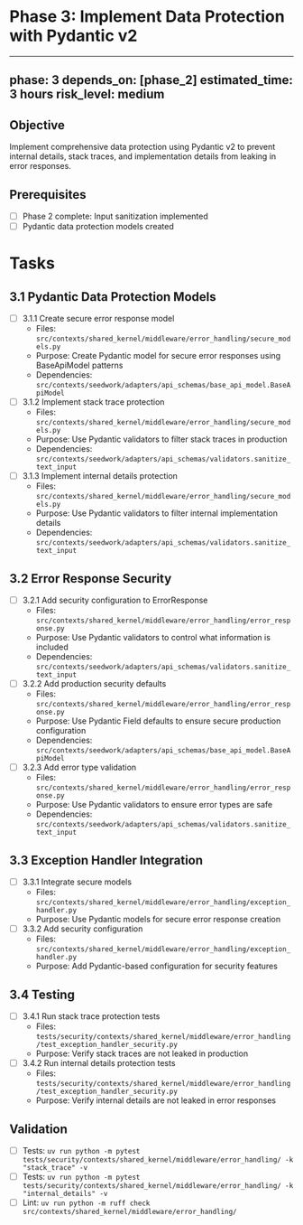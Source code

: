 # Phase 3: Implement Data Protection with Pydantic v2

---
phase: 3
depends_on: [phase_2]
estimated_time: 3 hours
risk_level: medium
---

## Objective
Implement comprehensive data protection using Pydantic v2 to prevent internal details, stack traces, and implementation details from leaking in error responses.

## Prerequisites
- [ ] Phase 2 complete: Input sanitization implemented
- [ ] Pydantic data protection models created

# Tasks

## 3.1 Pydantic Data Protection Models
- [ ] 3.1.1 Create secure error response model
  - Files: `src/contexts/shared_kernel/middleware/error_handling/secure_models.py`
  - Purpose: Create Pydantic model for secure error responses using BaseApiModel patterns
  - Dependencies: `src/contexts/seedwork/adapters/api_schemas/base_api_model.BaseApiModel`
- [ ] 3.1.2 Implement stack trace protection
  - Files: `src/contexts/shared_kernel/middleware/error_handling/secure_models.py`
  - Purpose: Use Pydantic validators to filter stack traces in production
  - Dependencies: `src/contexts/seedwork/adapters/api_schemas/validators.sanitize_text_input`
- [ ] 3.1.3 Implement internal details protection
  - Files: `src/contexts/shared_kernel/middleware/error_handling/secure_models.py`
  - Purpose: Use Pydantic validators to filter internal implementation details
  - Dependencies: `src/contexts/seedwork/adapters/api_schemas/validators.sanitize_text_input`

## 3.2 Error Response Security
- [ ] 3.2.1 Add security configuration to ErrorResponse
  - Files: `src/contexts/shared_kernel/middleware/error_handling/error_response.py`
  - Purpose: Use Pydantic validators to control what information is included
  - Dependencies: `src/contexts/seedwork/adapters/api_schemas/validators.sanitize_text_input`
- [ ] 3.2.2 Add production security defaults
  - Files: `src/contexts/shared_kernel/middleware/error_handling/error_response.py`
  - Purpose: Use Pydantic Field defaults to ensure secure production configuration
  - Dependencies: `src/contexts/seedwork/adapters/api_schemas/base_api_model.BaseApiModel`
- [ ] 3.2.3 Add error type validation
  - Files: `src/contexts/shared_kernel/middleware/error_handling/error_response.py`
  - Purpose: Use Pydantic validators to ensure error types are safe
  - Dependencies: `src/contexts/seedwork/adapters/api_schemas/validators.sanitize_text_input`

## 3.3 Exception Handler Integration
- [ ] 3.3.1 Integrate secure models
  - Files: `src/contexts/shared_kernel/middleware/error_handling/exception_handler.py`
  - Purpose: Use Pydantic models for secure error response creation
- [ ] 3.3.2 Add security configuration
  - Files: `src/contexts/shared_kernel/middleware/error_handling/exception_handler.py`
  - Purpose: Add Pydantic-based configuration for security features

## 3.4 Testing
- [ ] 3.4.1 Run stack trace protection tests
  - Files: `tests/security/contexts/shared_kernel/middleware/error_handling/test_exception_handler_security.py`
  - Purpose: Verify stack traces are not leaked in production
- [ ] 3.4.2 Run internal details protection tests
  - Files: `tests/security/contexts/shared_kernel/middleware/error_handling/test_exception_handler_security.py`
  - Purpose: Verify internal details are not leaked in error responses

## Validation
- [ ] Tests: `uv run python -m pytest tests/security/contexts/shared_kernel/middleware/error_handling/ -k "stack_trace" -v`
- [ ] Tests: `uv run python -m pytest tests/security/contexts/shared_kernel/middleware/error_handling/ -k "internal_details" -v`
- [ ] Lint: `uv run python -m ruff check src/contexts/shared_kernel/middleware/error_handling/`
